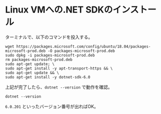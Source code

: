 # Linux VMへの.NET SDKのインストール

ターミナルで、以下のコマンドを投入する。

```
wget https://packages.microsoft.com/config/ubuntu/18.04/packages-microsoft-prod.deb -O packages-microsoft-prod.deb
sudo dpkg -i packages-microsoft-prod.deb
rm packages-microsoft-prod.deb
sudo apt-get update; \
sudo apt-get install -y apt-transport-https && \
sudo apt-get update && \
sudo apt-get install -y dotnet-sdk-6.0
```

上記が完了したら、`dotnet --version` で動作を確認。

```
dotnet --version
```

`6.0.201` といったバージョン番号が出ればOK。
